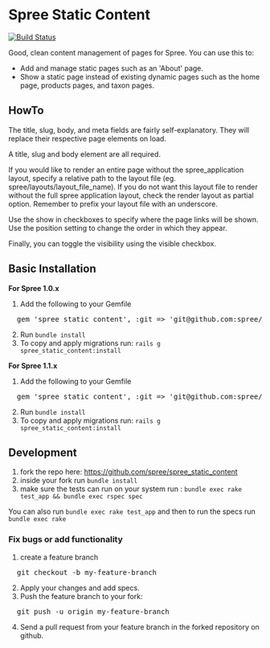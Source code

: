 # Spree Static Content

[![Build Status](https://secure.travis-ci.org/spree/spree_static_content.png?branch=1-1-stable)](http://travis-ci.org/spree/spree_static_content)

Good, clean content management of pages for Spree.  You can use this to:

- Add and manage static pages such as an 'About' page.
- Show a static page instead of existing dynamic pages such as the home page,
  products pages, and taxon pages.
  
## HowTo

The title, slug, body, and meta fields are fairly self-explanatory. They will replace their respective page 
elements on load.

A title, slug and body element are all required.

If you would like to render an entire page without the spree_application layout, specify a relative path to the
layout file (eg. spree/layouts/layout_file_name). If you do not want this layout file to render without the full
spree application layout, check the render layout as partial option. Remember to prefix your layout file with an
underscore.

Use the show in checkboxes to specify where the page links will be shown. Use the position setting to change the
order in which they appear.

Finally, you can toggle the visibility using the visible checkbox.

## Basic Installation

**For Spree 1.0.x**

1. Add the following to your Gemfile
<pre>
  gem 'spree_static_content', :git => 'git@github.com:spree/spree_static_content.git', :branch => '1-1-stable'
</pre>
2. Run `bundle install`
3. To copy and apply migrations run: `rails g spree_static_content:install`

**For Spree 1.1.x**

1. Add the following to your Gemfile
<pre>
  gem 'spree_static_content', :git => 'git@github.com:spree/spree_static_content.git', :branch => 'master'
</pre>
2. Run `bundle install`
3. To copy and apply migrations run: `rails g spree_static_content:install`

## Development

1. fork the repo here: https://github.com/spree/spree_static_content
2. inside your fork run `bundle install`
3. make sure the tests can run on your system run : `bundle exec rake test_app && bundle exec rspec spec`

You can also run `bundle exec rake test_app` and then to run the specs run `bundle exec rake`

### Fix bugs or add functionality

1. create a feature branch
<pre>
  git checkout -b my-feature-branch
</pre>
2. Apply your changes and add specs.
3. Push the feature branch to your fork:
<pre>
  git push -u origin my-feature-branch
</pre>
4. Send a pull request from your feature branch in the forked repository on github.
